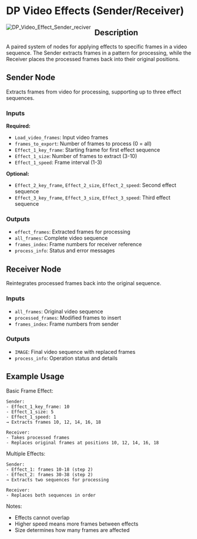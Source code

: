 # DP Video Effects (Sender/Receiver)
<img src="https://github.com/user-attachments/assets/9b2ef2f5-0888-42c8-8c59-978bd2f43b93" alt="DP_Video_Effect_Sender_reciver" style="float: left; margin-right: 10px;"/>

## Description

A paired system of nodes for applying effects to specific frames in a video sequence. The Sender extracts frames in a pattern for processing, while the Receiver places the processed frames back into their original positions.

## Sender Node

Extracts frames from video for processing, supporting up to three effect sequences.

### Inputs

**Required:**
- `Load_video_frames`: Input video frames
- `frames_to_export`: Number of frames to process (0 = all)
- `Effect_1_key_frame`: Starting frame for first effect sequence
- `Effect_1_size`: Number of frames to extract (3-10)
- `Effect_1_speed`: Frame interval (1-3)

**Optional:**
- `Effect_2_key_frame`, `Effect_2_size`, `Effect_2_speed`: Second effect sequence
- `Effect_3_key_frame`, `Effect_3_size`, `Effect_3_speed`: Third effect sequence

### Outputs

- `effect_frames`: Extracted frames for processing
- `all_frames`: Complete video sequence
- `frames_index`: Frame numbers for receiver reference
- `process_info`: Status and error messages

## Receiver Node

Reintegrates processed frames back into the original sequence.

### Inputs

- `all_frames`: Original video sequence
- `processed_frames`: Modified frames to insert
- `frames_index`: Frame numbers from sender

### Outputs

- `IMAGE`: Final video sequence with replaced frames
- `process_info`: Operation status and details

## Example Usage

Basic Frame Effect:
```
Sender:
- Effect_1_key_frame: 10
- Effect_1_size: 5
- Effect_1_speed: 1
→ Extracts frames 10, 12, 14, 16, 18

Receiver:
- Takes processed frames
- Replaces original frames at positions 10, 12, 14, 16, 18
```

Multiple Effects:
```
Sender:
- Effect_1: frames 10-18 (step 2)
- Effect_2: frames 30-38 (step 2)
→ Extracts two sequences for processing

Receiver:
- Replaces both sequences in order
```

Notes:
- Effects cannot overlap
- Higher speed means more frames between effects
- Size determines how many frames are affected
